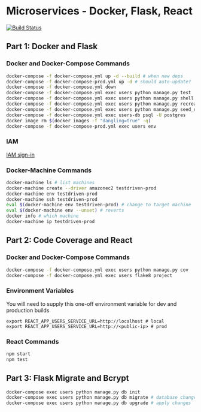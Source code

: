 # Microservices - Docker, Flask, React

[![Build Status](https://travis-ci.com/huarngpa/microservices-flask-react.svg?branch=master)](https://travis-ci.com/huarngpa/microservices-flask-react)

## Part 1: Docker and Flask

### Docker and Docker-Compose Commands
```sh
docker-compose -f docker-compose.yml up -d --build # when new deps
docker-compose -f docker-compose-prod.yml up -d # should auto-update?
docker-compose -f docker-compose.yml down
docker-compose -f docker-compose.yml exec users python manage.py test
docker-compose -f docker-compose.yml exec users python manage.py shell
docker-compose -f docker-compose.yml exec users python manage.py recreate_db
docker-compose -f docker-compose.yml exec users python manage.py seed_db
docker-compose -f docker-compose.yml exec users-db psql -U postgres
docker image rm $(docker images -f "dangling=true" -q)
docker-compose -f docker-compose-prod.yml exec users env
```

### IAM
[IAM sign-in](https://huarngpa.signin.aws.amazon.com/console)

### Docker-Machine Commands
```sh
docker-machine ls # list machines
docker-machine create --driver amazonec2 testdriven-prod
docker-machine env testdriven-prod
docker-machine ssh testdriven-prod
eval $(docker-machine env testdriven-prod) # change to target machine
eval $(docker-machine env --unset) # reverts
docker info # which machine
docker-machine ip testdriven-prod
```

## Part 2: Code Coverage and React

### Docker and Docker-Compose Commands
```sh
docker-compose -f docker-compose.yml exec users python manage.py cov
docker-compose -f docker-compose.yml exec users flake8 project
```

### Environment Variables
You will need to supply this one-off environment variable for dev and production builds
```
export REACT_APP_USERS_SERVICE_URL=http://localhost # local
export REACT_APP_USERS_SERVICE_URL=http://<public-ip> # prod
```

### React Commands
```sh
npm start
npm test
```

## Part 3: Flask Migrate and Bcrypt
```sh
docker-compose exec users python manage.py db init
docker-compose exec users python manage.py db migrate # database changes
docker-compose exec users python manage.py db upgrade # apply changes
```
